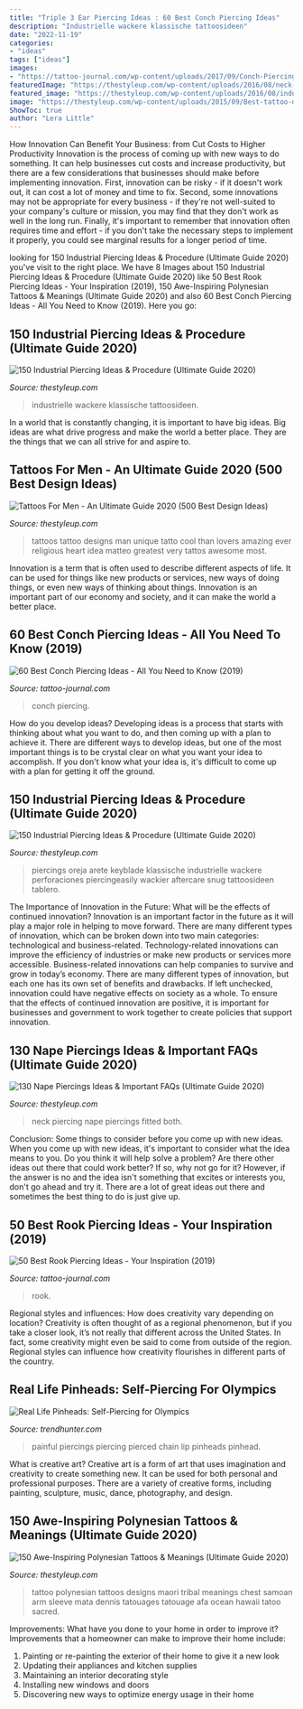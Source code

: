 ```yaml
---
title: "Triple 3 Ear Piercing Ideas : 60 Best Conch Piercing Ideas"
description: "Industrielle wackere klassische tattoosideen"
date: "2022-11-19"
categories:
- "ideas"
tags: ["ideas"]
images:
- "https://tattoo-journal.com/wp-content/uploads/2017/09/Conch-Piercing-13.jpg"
featuredImage: "https://thestyleup.com/wp-content/uploads/2016/08/neck-piercing-83.jpg"
featured_image: "https://thestyleup.com/wp-content/uploads/2016/08/industrial-piercing-18-1.jpg"
image: "https://thestyleup.com/wp-content/uploads/2015/09/Best-tattoo-designs-for-Men-27-517x800.jpg"
ShowToc: true
author: "Lera Little"
---
```



How Innovation Can Benefit Your Business: from Cut Costs to Higher Productivity
Innovation is the process of coming up with new ways to do something. It can help businesses cut costs and increase productivity, but there are a few considerations that businesses should make before implementing innovation. First, innovation can be risky - if it doesn't work out, it can cost a lot of money and time to fix. Second, some innovations may not be appropriate for every business - if they're not well-suited to your company's culture or mission, you may find that they don't work as well in the long run. Finally, it's important to remember that innovation often requires time and effort - if you don't take the necessary steps to implement it properly, you could see marginal results for a longer period of time.

	

		
looking for 150 Industrial Piercing Ideas &amp; Procedure (Ultimate Guide 2020) you've visit to the right place. We have 8 Images about 150 Industrial Piercing Ideas &amp; Procedure (Ultimate Guide 2020) like 50 Best Rook Piercing Ideas - Your Inspiration (2019), 150 Awe-Inspiring Polynesian Tattoos &amp; Meanings (Ultimate Guide 2020) and also 60 Best Conch Piercing Ideas - All You Need to Know (2019). Here you go:
		
    
## 150 Industrial Piercing Ideas &amp; Procedure (Ultimate Guide 2020)

<img loading=lazy src="https://thestyleup.com/wp-content/uploads/2016/08/industrial-piercing-7-1.jpg" onerror="this.onerror=null;this.src='https://tse2.mm.bing.net/th?id=OIP.1uSSg6O5Zvt2Gg7cV0X99gHaJl&amp;pid=15.1';" alt="150 Industrial Piercing Ideas &amp; Procedure (Ultimate Guide 2020)">

_Source: thestyleup.com_

>industrielle wackere klassische tattoosideen. 

	

In a world that is constantly changing, it is important to have big ideas. Big ideas are what drive progress and make the world a better place. They are the things that we can all strive for and aspire to.

    
## Tattoos For Men - An Ultimate Guide 2020 (500 Best Design Ideas)

<img loading=lazy src="https://thestyleup.com/wp-content/uploads/2015/09/Best-tattoo-designs-for-Men-27-517x800.jpg" onerror="this.onerror=null;this.src='https://tse3.mm.bing.net/th?id=OIP.WcgakNSSu89e0JnQP0iJpgHaLd&amp;pid=15.1';" alt="Tattoos For Men - An Ultimate Guide 2020 (500 Best Design Ideas)">

_Source: thestyleup.com_

>tattoos tattoo designs man unique tatto cool than lovers amazing ever religious heart idea matteo greatest very tattos awesome most. 

	

Innovation is a term that is often used to describe different aspects of life. It can be used for things like new products or services, new ways of doing things, or even new ways of thinking about things. Innovation is an important part of our economy and society, and it can make the world a better place.

    
## 60 Best Conch Piercing Ideas - All You Need To Know (2019)

<img loading=lazy src="https://tattoo-journal.com/wp-content/uploads/2017/09/Conch-Piercing-13.jpg" onerror="this.onerror=null;this.src='https://tse4.mm.bing.net/th?id=OIP.SA8hfsRIf8LPnR7l_2Ao0wHaHa&amp;pid=15.1';" alt="60 Best Conch Piercing Ideas - All You Need to Know (2019)">

_Source: tattoo-journal.com_

>conch piercing. 

	

How do you develop ideas?
Developing ideas is a process that starts with thinking about what you want to do, and then coming up with a plan to achieve it. There are different ways to develop ideas, but one of the most important things is to be crystal clear on what you want your idea to accomplish. If you don't know what your idea is, it's difficult to come up with a plan for getting it off the ground.

    
## 150 Industrial Piercing Ideas &amp; Procedure (Ultimate Guide 2020)

<img loading=lazy src="https://thestyleup.com/wp-content/uploads/2016/08/industrial-piercing-18-1.jpg" onerror="this.onerror=null;this.src='https://tse4.mm.bing.net/th?id=OIP.Wz8GSFe0v54yZZrdMYTj0QHaJ4&amp;pid=15.1';" alt="150 Industrial Piercing Ideas &amp; Procedure (Ultimate Guide 2020)">

_Source: thestyleup.com_

>piercings oreja arete keyblade klassische industrielle wackere perforaciones piercingeasily wackier aftercare snug tattoosideen tablero. 

	

The Importance of Innovation in the Future: What will be the effects of continued innovation?
Innovation is an important factor in the future as it will play a major role in helping to move forward. There are many different types of innovation, which can be broken down into two main categories: technological and business-related. Technology-related innovations can improve the efficiency of industries or make new products or services more accessible. Business-related innovations can help companies to survive and grow in today’s economy. There are many different types of innovation, but each one has its own set of benefits and drawbacks. If left unchecked, innovation could have negative effects on society as a whole. To ensure that the effects of continued innovation are positive, it is important for businesses and government to work together to create policies that support innovation.

    
## 130 Nape Piercings Ideas &amp; Important FAQs (Ultimate Guide 2020)

<img loading=lazy src="https://thestyleup.com/wp-content/uploads/2016/08/neck-piercing-83.jpg" onerror="this.onerror=null;this.src='https://tse4.mm.bing.net/th?id=OIP.Heg8bX-X81pVVFWni8q13QHaIl&amp;pid=15.1';" alt="130 Nape Piercings Ideas &amp; Important FAQs (Ultimate Guide 2020)">

_Source: thestyleup.com_

>neck piercing nape piercings fitted both. 

	

Conclusion: Some things to consider before you come up with new ideas.
When you come up with new ideas, it's important to consider what the idea means to you. Do you think it will help solve a problem? Are there other ideas out there that could work better? If so, why not go for it? However, if the answer is no and the idea isn't something that excites or interests you, don't go ahead and try it. There are a lot of great ideas out there and sometimes the best thing to do is just give up.

    
## 50 Best Rook Piercing Ideas - Your Inspiration (2019)

<img loading=lazy src="https://tattoo-journal.com/wp-content/uploads/2017/09/Rook-Piercing-44-765x765.jpg" onerror="this.onerror=null;this.src='https://tse4.mm.bing.net/th?id=OIP.3zUIsExaExiLs_UW0KX55QHaHa&amp;pid=15.1';" alt="50 Best Rook Piercing Ideas - Your Inspiration (2019)">

_Source: tattoo-journal.com_

>rook. 

	

Regional styles and influences: How does creativity vary depending on location?
Creativity is often thought of as a regional phenomenon, but if you take a closer look, it’s not really that different across the United States. In fact, some creativity might even be said to come from outside of the region. Regional styles can influence how creativity flourishes in different parts of the country.

    
## Real Life Pinheads: Self-Piercing For Olympics

<img loading=lazy src="http://cdn.trendhunterstatic.com/phpthumbnails/70/70484/70484_1_468.jpeg" onerror="this.onerror=null;this.src='https://tse3.mm.bing.net/th?id=OIP.9kNOONvRCKK8VwcOnzTlqgHaGA&amp;pid=15.1';" alt="Real Life Pinheads: Self-Piercing for Olympics">

_Source: trendhunter.com_

>painful piercings piercing pierced chain lip pinheads pinhead. 

	

What is creative art?
Creative art is a form of art that uses imagination and creativity to create something new. It can be used for both personal and professional purposes. There are a variety of creative forms, including painting, sculpture, music, dance, photography, and design.

    
## 150 Awe-Inspiring Polynesian Tattoos &amp; Meanings (Ultimate Guide 2020)

<img loading=lazy src="https://thestyleup.com/wp-content/uploads/2015/08/Polynesian-Tattoo-Designs-4.jpg" onerror="this.onerror=null;this.src='https://tse1.mm.bing.net/th?id=OIP.1l9c8N0naz5LMEOXh4L9AwHaKD&amp;pid=15.1';" alt="150 Awe-Inspiring Polynesian Tattoos &amp; Meanings (Ultimate Guide 2020)">

_Source: thestyleup.com_

>tattoo polynesian tattoos designs maori tribal meanings chest samoan arm sleeve mata dennis tatouages tatouage afa ocean hawaii tatoo sacred. 

	

Improvements: What have you done to your home in order to improve it?
Improvements that a homeowner can make to improve their home include: 
1. Painting or re-painting the exterior of their home to give it a new look 
2. Updating their appliances and kitchen supplies 
3. Maintaining an interior decorating style 
4. Installing new windows and doors 
5. Discovering new ways to optimize energy usage in their home 

